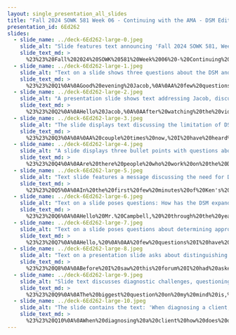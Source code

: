 ```yaml
---
layout: single_presentation_all_slides
title: "Fall 2024 SOWK 581 Week 06 - Continuing with the AMA - DSM Edition"
presentation_id: 6Ed262
slides:
  - slide_name: ../deck-6Ed262-large-0.jpeg
    slide_alt: "Slide features text announcing 'Fall 2024 SOWK 581, Week 08,' alongside 'Continuing with the AMA - DSM Edition' by Jacob Campbell, Ph.D., LICSW. Accompanies image of DSM-5-TR cover."
    slide_text_md: >
      %23%23%20Fall%202024%20SOWK%20581%20Week%2006%20-%20Continuing%20with%20the%20AMA%20-%20DSM%20Edition%0Atitle:%20Fall%202024%20SOWK%20581%20Week%2006%20-%20Continuing%20with%20the%20AMA%20-%20DSM%20Edition%0Adate:%202024-09-27%2010:10:00%0Alocation:%20Heritage%20University%0Atags:%0A%0A%20%20-%20Heritage%20University%0A%20%20-%20MSW%20Program%0A%20%20-%20SOWK%20581%0A%0Apresentation_video:%20%0Adescription:%20%3E%0A%0AWeek%20six%20is%20an%20asynchronous%20week,%20with%20no%20in-person%20class%20session.%20We%20will%20be%20exploring%20multicultural%20practice,%20which%20requires%20an%20understanding%20of%20theory%20and%20practice%20implementation.%20This%20week,%20students%20will%20read%20about%20(and%20take%20a%20reading%20quiz)%20multicultural%20practice.%20They%20will%20also%20look%20at%20the%20NASW%20and%20the%20indicators%20for%20cultural%20competency%20they%20lay%20out%20for%20social%20workers.%20Students%20will%20also%20be%20able%20to%20consider%20how%20cultural%20factors%20are%20assessed%20within%20diagnostic%20interviews.%0A%0AThe%20Learning%20Objectives%20for%20this%20Week%20Include:%0A%0A-%20Know%20the%20NASW%20standards%20for%20cultural%20competence%0A-%20Practice%20using%20tools%20and%20strategies%20for%20assessing%20cultural%20needs%0A-%20Understand%20how%20multicultural%20worldviews%20affect%20the%20therapeutic%20relationship%0A%0A
  - slide_name: ../deck-6Ed262-large-1.jpeg
    slide_alt: "Text on a slide shows three questions about the DSM and mental state exams. It includes: 'How often is the DSM updated?', 'Difference in MSE with children and adults?', and a question about diagnosis overlap. The person is unsure about their career focus."
    slide_text_md: >
      %23%23%20Q1%0A%0AGood%20evening%20Jacob,%0A%0AA%20few%20questions%20I%20have%20are:%0A%0AHow%20often%20is%20the%20DSM%20updated%3F%20%0A%0AThis%20most%20recent%20version%20came%20out%20in%202022%20the%20DSM%20five%20came%20out%20in%202013%20one%20way%20I've%20heard%20it%20framed%20is%20it's%20about%2020%20years%20in%20between%20major%20revisions,%20but%20I%20don't%20think%20there's%20been%20enough%20versions%20to%20say%20that%20for%20sure%0A%0A%0AWhat%20is%20the%20difference%20between%20conducting%20an%20MSE%20with%20children%20and%20adults%3F%0A%0ASo%20in%20understanding,%20a%20child,%20it%20is%20going%20to%20be%20based%20on%20their%20cognitive%20ability%20and%20what%20general%20expectations%20that%20you%20might%20have%20I%20think%20as%20you%20get%20younger%20and%20younger,%20it%20becomes%20more%20and%20more%20challenging%20to%20do%20some%20of%20the%20components,%20so%20for%20example,%20most%20children%20before%20seven%20don't%20know%20The%20difference%20between%20what%20is%20real%20and%20what%20is%20not%3F%3F%20Check%20age%207%3F%3F%0A%0A%0AHow%20do%20you%20approach%20a%20diagnosis%20when%20symptoms%20overlap%20between%20multiple%20disorders%3F%0A%0A%20There%20are%20a%20number%20of%20symptoms%20that%20overlapped%20between%20diagnoses%20there's%20a%20section%20and%20the%20big%20book%20that%20I%20don't%20believe%20is%20in%20the%20smaller%20book%20that%20lists%20differential%20diagnoses%20and%20considerations%20that%20we%20have%20consider%20psychosis%20psychosis%20is%20found%20in%20mood%20disorders%20and%20in%20the%20schizophrenic%20schizophrenia%20spectrum%20disorder,%20if%20there%20are%20mood%20symptoms%20While%20experiencing%20psychosis,%20we%20look%20either%20to%20effective%20disorder%20or%20disorder%20the%20diagnostic%20criteria%20always%20enough%20to%20be%20exclusive%0A%0AThese%20are%20questions%20I%20think%20about%20considering%20I%20am%20not%20sure%20if%20I%20want%20to%20stay%20working%20with%20young%20adults%20for%20the%20rest%20of%20my%20career%20or%20transition%20in%20between%20to%20working%20with%20adults%0A%0A%0A
  - slide_name: ../deck-6Ed262-large-2.jpeg
    slide_alt: "A presentation slide shows text addressing Jacob, discussing how to approach individuals focused on their diagnosis, and suggests steps for accepting and working on their symptoms."
    slide_text_md: >
      %23%23%20Q2%0A%0AHello%20Jacob,%0A%0AAfter%20watching%20the%20video%20the%20gentleman%20said%20that%20the%20individual%20is%20not%20their%20diagnosis.%20I%20agree%20with%20that%20statement!%20%0A%0AYes,%20people%20are%20not%20just%20their%20diagnosis%20is%20100%25%20really%20agree%0A%0A%3EHow%20do%20you%20work%20with%20someone%20who%20is%20focused%20on%20their%20diagnosis%20(being%20labeled/in%20denial)%20rather%20than%20focusing%20on%20helping%20themselves%20improve%20their%20mental%20health%20state%3F%0A%0AI%20hear%20two%20things%20first%20let's%20talk%20about%20the%20being%20in%20denial.%20I%20think%20there%20is%20some%20education%20that%20we%20can%20come%20and%20provide%20our%20clients%20about%20purposes%20of%20diagnoses%20why%20that%20might%20be%20the%20thing%20that%20they're%20diagnosed%20with%20kind%20of%20our%20clinical%20judgment%20around%20that%20and%20just%20coming%20and%20expressing%20some%20of%20those%20things%20Weather,%20they%20have%20insight%20into%20their%20symptoms.%20Some%20of%20the%20impact%20of%20symptoms%20might%20be%20where%20we%20come%20and%20try%20to%20work%20to%20help%20develop%20insight%20around%20the%20first%20part%20and%20somebody%20who%20is%20overly%20fixated%20on%20being%20diagnosed%20again%20I%20think%20there%20is%20just%20education%20that%20we%20can%20come%20and%20provide%20explaining%20what%20that%20means%20what%20it%20looks%20like%0A%0A%3EWhat%20steps%20do%20you%20initiate,%20so%20the%20individual%20accepts%20their%20diagnosis%20and%20works%20on%20their%20symptoms%3F%20%20%0A%0AIn%20my%20experience%20most%20of%20the%20time%20that%20is%20what%20we%20work%20on%20and%20deal%20with%20I%20don't%20I%20don't%20feel%20like%20I've%20had%20clients%20who've%20been%20overly%20fixated%20on%20their%20diagnoses%20although%20I%20can%20imagine%20if%20somebody%20feels%20like%20they're%20being%20mislabeled%20that%20they%20could%20be%20I%20also%20do%20not%20put%20a%20significant%20amount%20of%20time%20talking%20about%20diagram%20during%20session%20unless%20I%20feel%20like%20there's%20a%20need%20for%20some%20education%20around%20what%20that%20means%20why%20the%20rationale%20again%0A%0A%0A
  - slide_name: ../deck-6Ed262-large-3.jpeg
    slide_alt: "The slide displays text discussing the limitation of DSM in capturing diverse cultural expressions of mental health issues and the need for culturally sensitive diagnosis frameworks. It raises questions about ensuring accurate diagnosis across cultures and accounting for cultural influences on symptom presentation."
    slide_text_md: >
      %23%23%20Q3%0A%0A%0AA%20couple%20times%20now,%20I%20have%20heard%20how%20the%20DSM%20has%20been%20critiqued%20for%20not%20fully%20capturing%20the%20diverse%20ways%20mental%20health%20issues%20manifest%20across%20cultures.%20For%20example,%20certain%20cultures%20might%20express%20depression%20or%20anxiety%20in%20physical%20symptoms%20more%20than%20emotional%20ones.%20How%20can%20I%20remain%20culturally%20sensitive%20while%20using%20the%20DSM%20to%20ensure%20that%20diagnoses%20are%20accurate%20for%20clients%20from%20diverse%20backgrounds%3F%20Are%20there%20alternative%20frameworks%20or%20tools%20you%20would%20recommend%3F%20%0A%0AI%20don't%20think%20that%20the%20DSM%20is%20the%20end%20I'll%20be%20all%20it%20is%20what%20is%20required%20for%20being%20able%20to%20come%20and%20to%20gain%20specific%20knowledge.%20Maybe%20let's%20look%20at%20generalized%20anxiety%20disorder%20and%20cultural%20considerations%20and%20cultural%20related%20diagnostic%20issues%20that%20it%20includes%20to%20understand%20this%20another%20place%20to%20come%20and%20to%20go%20is%20to%20seek%20consultation%20there%20are%20people%20with%20specific%20credentials%20that%20allow%20them%20to%20help%20consult%20regarding%20specialized%20issues%20whether%20it's%20with%20African-Americans%20children%20Hispanic%20population.%0A%0AMy%20second%20question%20go%20hand-%20in%20-hand.%20I've%20witnessed%20where%20people%20from%20different%20cultural%20backgrounds%20either%20experience%20or%20express%20symptoms%20differently.%20If%20culture%20influences%20a%20client%E2%80%99s%20presentation%20of%20symptoms,%20then%20how%20can%20I%20make%20sure%20to%20account%20for%20that%20when%20making%20a%20diagnosis.%20For%20example,%20what%20might%20be%20seen%20as%20paranoia%20in%20one%20culture%20could%20be%20a%20normal%20protective%20behavior%20in%20another.%20I%20just%20want%20to%20make%20sure%20I%20am%20properly%20accounting%20for%20this%20when%20potentially%20diagnosing,%20especially%20with%20mental%20health%20disorders.%0A%0AI%20think%20one%20of%20the%20things%20to%20think%20about%20for%20this%20is%20going%20back%20to%20what%20makes%20it%20clinically%20significant%0A%0A
  - slide_name: ../deck-6Ed262-large-4.jpeg
    slide_alt: "A slide displays three bullet points with questions about the DSM, addressing daily updates, malpractice risks, and usage for reimbursements. The background is plain white."
    slide_text_md: >
      %23%23%20Q4%0A%0AAre%20there%20people%20who%20work%20on%20the%20DSM%20every%20day%20and%20make%20changes%20to%20it%3F%0A%0AShow%20the%20page%20with%20the%20working%20groups%0A%0ACan%20there%20be%20malpractice%20when%20using%20the%20book%3F%0A%0AYes,%20may%20expand%20on%20incorrect%20diagnoses,%20misleading%20information%20doing%20things%20that%20are%20against%20agency%20policies%20or%20legal%20obligations%0A%0ADo%20doctors%20have%20to%20use%20the%20book%20or%20reference%20it%20to%20get%20a%20reimbursement%20for%20it%3F%0A%0AYes,%20to%20be%20able%20to%20bill%20for%20services%20you%20use%20the%20codes%20in%20the%20DSM.%20Eli%20says%20a%20psychiatrist%20if%20you're%20talking%20about%20medical%20doctors,%20they%20use%20the%20IDC.%0A%0A
  - slide_name: ../deck-6Ed262-large-5.jpeg
    slide_alt: "Text slide features a message discussing the need for DSM-5 clinical training involving real-time practice hours. Queries include: “Is this clinical training a requirement by the state?”"
    slide_text_md: >
      %23%23%20Q5%0A%0AIn%20the%20first%20few%20minutes%20of%20Ken's%20video,%20he%20mentions%20that%20the%20DSM-5%20requires%20clinical%20training%20to%20be%20utilized%20correctly.%20What%20does%20this%20training%20look%20like%3F%20Does%20it%20require%20real-time%20practice%20hours%3F%20Is%20this%20clinical%20training%20a%20requirement%20by%20the%20state%3F%0A%0A
  - slide_name: ../deck-6Ed262-large-6.jpeg
    slide_alt: "Text on a slide poses questions: How has the DSM expanded? What's the correlation with pharmaceutical companies? What are 'V' Codes according to Kinter?"
    slide_text_md: >
      %23%23%20Q6%0A%0AHello%20Mr.%20Campbell,%20%20through%20the%20years%20the%20DSM%20has%20expanded%20tremendously%20since%20its%20origination.%20%20What%20do%20you%20think%20the%20correlation%20is%20between%20the%20DSM%20and%20multibillion%20dollar%20pharmaceutical%20companies%20if%20any%3F%20%20Also%20Kinter%20referred%20to%20others%20codes%20as%20the%20%22V%22%20Codes,%20can%20you%20give%20me%20an%20example%3F%20%20%20%0A%0A
  - slide_name: ../deck-6Ed262-large-7.jpeg
    slide_alt: "Text on a slide poses questions about determining appropriate diagnoses and processes for ensuring accurate diagnostics and addressing misdiagnoses. White background with blue text."
    slide_text_md: >
      %23%23%20Q7%0A%0AHello,%20%0A%0AA%20few%20questions%20I%20have%20are%20when%20in%20doubt%20how%20do%20you%20determine%20which%20diagnosis%20is%20most%20appropriate.%20Is%20there%20a%20process%20to%20follow%20that%20will%20assure%20you%20that%20you%20chose%20the%20appropriate%20diagnostic.%20Is%20there%20a%20process%20to%20follow%20if%20you%20wrongly%20diagnosed%20and%20need%20to%20re-diagnose%3F%0A%0A%0A
  - slide_name: ../deck-6Ed262-large-8.jpeg
    slide_alt: "Text on a presentation slide asks about distinguishing disorders in clients with overlapping symptoms, and deciding which disorder fits best when multiple symptoms apply to more than one condition."
    slide_text_md: >
      %23%23%20Q8%0A%0ABefore%20I%20saw%20this%20forum%20I%20had%20asked%20a%20question%20about%20the%20DSM%20in%20another%20forum%20but%20I%20do%20have%20the%20curiosity%20to%20know%20the%20answer%20to%20my%20question%20which%20was%20how%20are%20you%20able%20to%20distinguish%20which%20disorder%20you%20are%20seeing%20in%20a%20client%20when%20some%20disorders%20have%20overlapping%20symptoms%20and%20sound%20the%20same.%20Adding%20to%20this%20question%20I%20wonder%20if%20you%20see%20that%20a%20client%20has%20multiple%20symptoms%20that%20fit%20into%20more%20than%20one%20disorder%20how%20do%20you%20decide%20which%20fits%20more%20with%20the%20client%3F%0A%0A%0A
  - slide_name: ../deck-6Ed262-large-9.jpeg
    slide_alt: "Slide text discusses diagnostic challenges, questioning how to decipher overlapping symptoms in two diagnoses and recognizing gut instincts differing from initial diagnoses in a medical context."
    slide_text_md: >
      %23%23%20Q9%0A%0AThe%20biggest%20question%20on%20my%20mind%20is,%0A%0A-%20how%20do%20you%20decifer%20a%20diagnosis%20when%20the%20symptoms%20presented%20overlap%20in%20two%20diagnosis%3F%0A-%20when%20the%20presenting%20symptoms%20dictate%20one%20diagnosis,%20but%20you%20have%20a%20gut%20feeling%20its%20a%20different%20diagnosis.%20Is%20that%20a%20realistic%20situation%3F%20Or%20does%20is%20it%20usually%20pretty%20easy%20to%20decipher.%0A%0A
  - slide_name: ../deck-6Ed262-large-10.jpeg
    slide_alt: "The slide contains the text: 'When diagnosing a client, how does one determine if their behavior is due to mental illness or if life circumstances are affecting their behavior?' Context is a plain white background."
    slide_text_md: >
      %23%23%20Q10%0A%0AWhen%20diagnosing%20a%20client%20how%20does%20one%20determine%20if%20their%20behavior%20is%20due%20to%20mental%20illness%20or%20determine%20if%20life%20circumstances%20are%20affecting%20their%20behavior.%0A%0A
---
```

